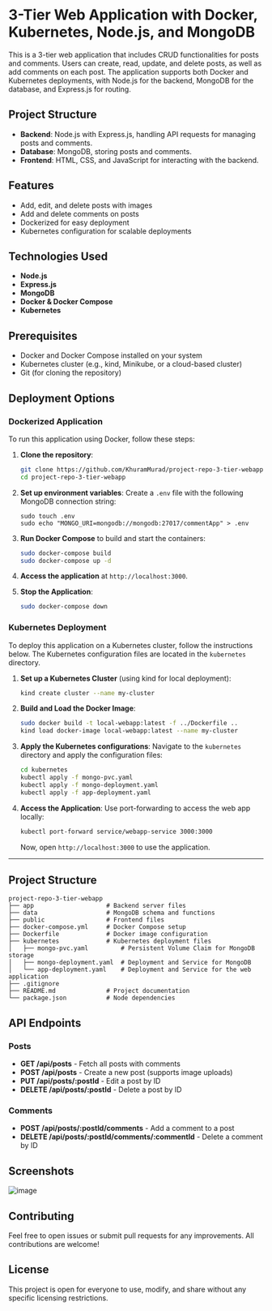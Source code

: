 # 3-Tier Web Application with Docker, Kubernetes, Node.js, and MongoDB

This is a 3-tier web application that includes CRUD functionalities for posts and comments. Users can create, read, update, and delete posts, as well as add comments on each post. The application supports both Docker and Kubernetes deployments, with Node.js for the backend, MongoDB for the database, and Express.js for routing.

## Project Structure

- **Backend**: Node.js with Express.js, handling API requests for managing posts and comments.
- **Database**: MongoDB, storing posts and comments.
- **Frontend**: HTML, CSS, and JavaScript for interacting with the backend.

## Features

- Add, edit, and delete posts with images
- Add and delete comments on posts
- Dockerized for easy deployment
- Kubernetes configuration for scalable deployments

## Technologies Used

- **Node.js**
- **Express.js**
- **MongoDB**
- **Docker & Docker Compose**
- **Kubernetes**

## Prerequisites

- Docker and Docker Compose installed on your system
- Kubernetes cluster (e.g., kind, Minikube, or a cloud-based cluster)
- Git (for cloning the repository)

## Deployment Options

### Dockerized Application
To run this application using Docker, follow these steps:
1. **Clone the repository**:
   ```bash
   git clone https://github.com/KhuramMurad/project-repo-3-tier-webapp.git
   cd project-repo-3-tier-webapp
   ```

2. **Set up environment variables**: Create a `.env` file with the following MongoDB connection string:
   ```plaintext
   sudo touch .env
   sudo echo "MONGO_URI=mongodb://mongodb:27017/commentApp" > .env
   ```

3. **Run Docker Compose** to build and start the containers:
   ```bash
   sudo docker-compose build
   sudo docker-compose up -d
   ```

4. **Access the application** at `http://localhost:3000`.

5. **Stop the Application**:
   ```bash
   sudo docker-compose down
   ```

### Kubernetes Deployment

To deploy this application on a Kubernetes cluster, follow the instructions below. The Kubernetes configuration files are located in the `kubernetes` directory.

1. **Set up a Kubernetes Cluster** (using kind for local deployment):
   ```bash
   kind create cluster --name my-cluster
   ```

2. **Build and Load the Docker Image**:
   ```bash
   sudo docker build -t local-webapp:latest -f ../Dockerfile ..
   kind load docker-image local-webapp:latest --name my-cluster
   ```

3. **Apply the Kubernetes configurations**:
   Navigate to the `kubernetes` directory and apply the configuration files:
   ```bash
   cd kubernetes
   kubectl apply -f mongo-pvc.yaml
   kubectl apply -f mongo-deployment.yaml
   kubectl apply -f app-deployment.yaml
   ```

4. **Access the Application**:
   Use port-forwarding to access the web app locally:
   ```bash
   kubectl port-forward service/webapp-service 3000:3000
   ```
   Now, open ```http://localhost:3000``` to use the application.

---

## Project Structure

```
project-repo-3-tier-webapp
├── app                    # Backend server files
├── data                   # MongoDB schema and functions
├── public                 # Frontend files
├── docker-compose.yml     # Docker Compose setup
├── Dockerfile             # Docker image configuration
├── kubernetes             # Kubernetes deployment files
│   ├── mongo-pvc.yaml         # Persistent Volume Claim for MongoDB storage
│   ├── mongo-deployment.yaml  # Deployment and Service for MongoDB
│   └── app-deployment.yaml    # Deployment and Service for the web application
├── .gitignore
├── README.md              # Project documentation
└── package.json           # Node dependencies
```

## API Endpoints

### Posts

- **GET /api/posts** - Fetch all posts with comments
- **POST /api/posts** - Create a new post (supports image uploads)
- **PUT /api/posts/:postId** - Edit a post by ID
- **DELETE /api/posts/:postId** - Delete a post by ID

### Comments

- **POST /api/posts/:postId/comments** - Add a comment to a post
- **DELETE /api/posts/:postId/comments/:commentId** - Delete a comment by ID

## Screenshots

![image](https://github.com/user-attachments/assets/075b8751-823d-418c-8b65-cc496da2ffa4)


## Contributing

Feel free to open issues or submit pull requests for any improvements. All contributions are welcome!

## License

This project is open for everyone to use, modify, and share without any specific licensing restrictions.


